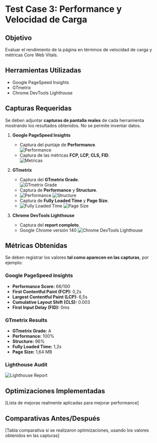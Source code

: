 # Test Case 3: Performance y Velocidad de Carga

## Objetivo
Evaluar el rendimiento de la página en términos de velocidad de carga y métricas Core Web Vitals.

## Herramientas Utilizadas
- Google PageSpeed Insights
- GTmetrix
- Chrome DevTools Lighthouse

## Capturas Requeridas
Se deben adjuntar **capturas de pantalla reales** de cada herramienta mostrando los resultados obtenidos. No se permite inventar datos.

1. **Google PageSpeed Insights**
   - Captura del puntaje de **Performance**.  
     ![Performance](../screenshots/pagespeed-performance.png)  
   - Captura de las métricas **FCP, LCP, CLS, FID**.  
     ![Metricas](../screenshots/pagespeed-metricas.png)  

2. **GTmetrix**
   - Captura del **GTmetrix Grade**.  
     ![GTmetrix Grade](../screenshots/gtmetrix.png)  
   - Captura de **Performance** y **Structure**.  
   - ![Performance](../screenshots/gtmetrix-performance.png)
     ![Structure](../screenshots/gtmetrix-structure.png)  
   - Captura de **Fully Loaded Time** y **Page Size**.  
   - ![Fully Loaded Time](../screenshots/gtmetrix-fully-loaded-time.png)
     ![Page Size](../screenshots/gtmetrix-page-size.png)  

3. **Chrome DevTools Lighthouse**
   - Captura del **report completo**.
   - Google Chrome versión 140
    ![Chrome DevTools Lighthouse](../screenshots/chrome-lighthouse.png)  

## Métricas Obtenidas
Se deben registrar los valores **tal como aparecen en las capturas**, por ejemplo:

### Google PageSpeed Insights
- **Performance Score:** 66/100
- **First Contentful Paint (FCP):** 0,2s
- **Largest Contentful Paint (LCP):** 6,5s
- **Cumulative Layout Shift (CLS):** 0.003
- **First Input Delay (FID):** 0ms

### GTmetrix Results
- **GTmetrix Grade:** A
- **Performance:** 100%
- **Structure:** 96%
- **Fully Loaded Time:** 1,2s
- **Page Size:** 1,64 MB

### Lighthouse Audit
![Lighthouse Report](../screenshots/lighthouse-report.png)

## Optimizaciones Implementadas
[Lista de mejoras realmente aplicadas para mejorar performance]

## Comparativas Antes/Después
[Tabla comparativa si se realizaron optimizaciones, usando los valores obtenidos en las capturas]
